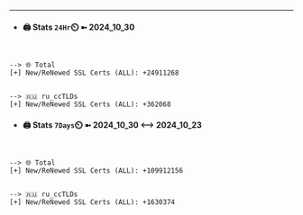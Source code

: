 

---
- #### 🖨️ **Stats** `24Hr`⏲️ ➼ 2024_10_30
```console


--> 🌐 Total
[+] New/ReNewed SSL Certs (ALL): +24911268


--> 🇷🇺 ru_ccTLDs
[+] New/ReNewed SSL Certs (ALL): +362068

```

- #### 🖨️ **Stats** `7Days`⏲️ ➼ 2024_10_30 <--> 2024_10_23
```console


--> 🌐 Total
[+] New/ReNewed SSL Certs (ALL): +109912156


--> 🇷🇺 ru_ccTLDs
[+] New/ReNewed SSL Certs (ALL): +1630374

```

